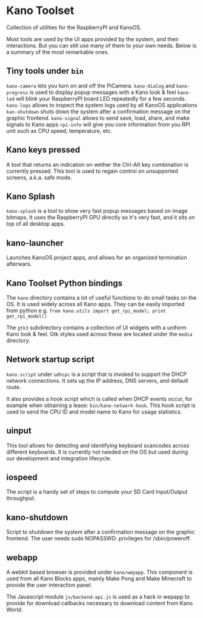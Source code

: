 # Kano Toolset

Collection of utilities for the RaspberryPI and KanoOS.

Most tools are used by the UI apps provided by the system, and their interactions.
But you can still use many of them to your own needs. Below is a summary of the most remarkable ones.

## Tiny tools under `bin`

`kano-camera` lets you turn on and off the PiCamera.
`kano-dialog` and `kano-progress` is used to display popup messages with a Kano look & feel
`kano-led` will blink your RaspberryPI board LED repeatedly for a few seconds.
`kano-logs` allows to inspect the system logs used by all KanoOS applications
`kan-shutdown` shuts down the system after a confirmation message on the graphic frontend.
`kano-signal` allows to send save, load, share, and make signals to Kano apps
`rpi-info` will give you core information from you RPI unit such as CPU speed, temperature, etc.


## Kano keys pressed

A tool that returns an indication on wether the Ctrl-Alt key combination is currently pressed.
This tool is used to regain control on unsupported screens, a.k.a. safe mode.

## Kano Splash

`kano-splash` is a tool to show very fast popup messages based on image bitmaps.
It uses the RaspberryPI GPU directly so it's very fast, and it sits on top of all desktop apps.

## kano-launcher

Launches KanoOS project apps, and allows for an organized termination afterwars.

## Kano Toolset Python bindings

The `kano` directory contains a lot of useful functions to do small tasks on the OS.
It is used widely across all Kano apps. They can be easily imported 
from python e.g. ```from kano.utils import get_rpi_model; print get_rpi_model()```

The `gtk3` subdirectory contains a collection of UI widgets with a uniform Kano look & feel.
Gtk styles used across these are located under the `media` directory.

## Network startup script

`kano.script` under `udhcpc` is a script that is invoked to support the DHCP network connections.
It sets up the IP address, DNS servers, and default route.

It also provides a hook script which is called when DHCP events occur, for example when
obtaining a lease: `bin/kano-network-hook`. This hook script is used to send the CPU ID 
and model name to Kano for usage statistics.

## uinput

This tool allows for detecting and identifying keyboard scancodes across different keyboards.
It is currently not needed on the OS but used during our development and integration lifecycle.

## iospeed

The script is a handy set of steps to compute your SD Card Input/Output throughput.

## kano-shutdown

Script to shutdown the system after a confirmation message on the graphic frontend.
The user needs sudo NOPASSWD: privileges for /sbin/poweroff.

## webapp

A webkit based browser is provided under `kano/wepapp`. This component is used from
all Kano Blocks apps, mainly Make Pong and Make Minecraft to provide the user interaction panel.

The Javascript module `js/backend-api.js` is used as a hack in wepapp to provide for
download callbacks necessary to download content from Kano World.
